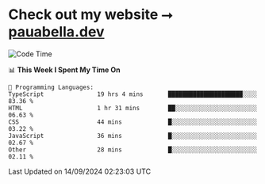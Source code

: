 # Check out my website ⭢ [pauabella.dev](https://pauabella.dev)

<!--START_SECTION:waka-->
![Code Time](http://img.shields.io/badge/Code%20Time-3%2C725%20hrs%2055%20mins-blue)

📊 **This Week I Spent My Time On** 

```text
💬 Programming Languages: 
TypeScript               19 hrs 4 mins       █████████████████████░░░░   83.36 % 
HTML                     1 hr 31 mins        ██░░░░░░░░░░░░░░░░░░░░░░░   06.63 % 
CSS                      44 mins             █░░░░░░░░░░░░░░░░░░░░░░░░   03.22 % 
JavaScript               36 mins             █░░░░░░░░░░░░░░░░░░░░░░░░   02.67 % 
Other                    28 mins             █░░░░░░░░░░░░░░░░░░░░░░░░   02.11 % 
```


 Last Updated on 14/09/2024 02:23:03 UTC
<!--END_SECTION:waka-->

